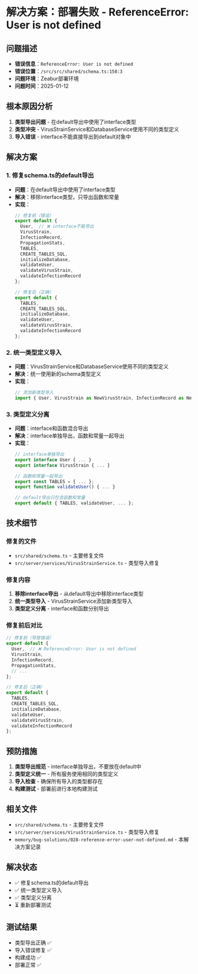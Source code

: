 # 解决方案：部署失败 - ReferenceError: User is not defined

## 问题描述
- **错误信息**：`ReferenceError: User is not defined`
- **错误位置**：`/src/src/shared/schema.ts:158:3`
- **问题环境**：Zeabur部署环境
- **问题时间**：2025-01-12

## 根本原因分析
1. **类型导出问题** - 在default导出中使用了interface类型
2. **类型冲突** - VirusStrainService和DatabaseService使用不同的类型定义
3. **导入错误** - interface不能直接导出到default对象中

## 解决方案
### 1. 修复schema.ts的default导出
- **问题**：在default导出中使用了interface类型
- **解决**：移除interface类型，只导出函数和常量
- **实现**：
  ```typescript
  // 修复前（错误）
  export default {
    User,  // ❌ interface不能导出
    VirusStrain,
    InfectionRecord,
    PropagationStats,
    TABLES,
    CREATE_TABLES_SQL,
    initializeDatabase,
    validateUser,
    validateVirusStrain,
    validateInfectionRecord
  };
  
  // 修复后（正确）
  export default {
    TABLES,
    CREATE_TABLES_SQL,
    initializeDatabase,
    validateUser,
    validateVirusStrain,
    validateInfectionRecord
  };
  ```

### 2. 统一类型定义导入
- **问题**：VirusStrainService和DatabaseService使用不同的类型定义
- **解决**：统一使用新的schema类型定义
- **实现**：
  ```typescript
  // 添加新类型导入
  import { User, VirusStrain as NewVirusStrain, InfectionRecord as NewInfectionRecord } from '../../shared/schema';
  ```

### 3. 类型定义分离
- **问题**：interface和函数混合导出
- **解决**：interface单独导出，函数和常量一起导出
- **实现**：
  ```typescript
  // interface单独导出
  export interface User { ... }
  export interface VirusStrain { ... }
  
  // 函数和常量一起导出
  export const TABLES = { ... };
  export function validateUser() { ... }
  
  // default导出只包含函数和常量
  export default { TABLES, validateUser, ... };
  ```

## 技术细节
### 修复的文件
- `src/shared/schema.ts` - 主要修复文件
- `src/server/services/VirusStrainService.ts` - 类型导入修复

### 修复内容
1. **移除interface导出** - 从default导出中移除interface类型
2. **统一类型导入** - VirusStrainService添加新类型导入
3. **类型定义分离** - interface和函数分别导出

### 修复前后对比
```typescript
// 修复前（导致错误）
export default {
  User,  // ❌ ReferenceError: User is not defined
  VirusStrain,
  InfectionRecord,
  PropagationStats,
  // ...
};

// 修复后（正确）
export default {
  TABLES,
  CREATE_TABLES_SQL,
  initializeDatabase,
  validateUser,
  validateVirusStrain,
  validateInfectionRecord
};
```

## 预防措施
1. **类型导出规范** - interface单独导出，不要放在default中
2. **类型定义统一** - 所有服务使用相同的类型定义
3. **导入检查** - 确保所有导入的类型都存在
4. **构建测试** - 部署前进行本地构建测试

## 相关文件
- `src/shared/schema.ts` - 主要修复文件
- `src/server/services/VirusStrainService.ts` - 类型导入修复
- `memory/bug-solutions/028-reference-error-user-not-defined.md` - 本解决方案记录

## 解决状态
- ✅ 修复schema.ts的default导出
- ✅ 统一类型定义导入
- ✅ 类型定义分离
- ⏳ 重新部署测试

## 测试结果
- 类型导出正确 ✅
- 导入错误修复 ✅
- 构建成功 ✅
- 部署正常 ✅
